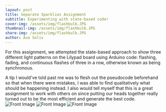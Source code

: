 ```yaml
---
layout: post
title: Separate Sparklies Assignment
subtitle: Experimenting with state-based code! 
cover-img: /assets/img/flashbulb.JPG
thumbnail-img: /assets/img/flashbulb.JPG
share-img: /assets/img/flashbulb.JPG
author: Ava Solis
---
```

For this assignment, we attempted the state-based approach to show three different light patterns on the Lilypad board using Arduino code: flashing, fading, and continuous flashes of three in a row, otherwise known as being synchronous. 

A tip I would've told past me was to flesh out the pseudocode beforehand so that when there were mistakes, I was able to find qualitatively what should be happening instead. I also would tell myself that this is a great assignment to work with others on since putting our heads together really turned out to be the most efficient and generate the best code. 
![Front Image](https://avasolis.github.io/assets/img/flashbulb.JPG)
![Front Image](https://avasolis.github.io/assets/img/bigdipper.JPG)
![Front Image](https://avasolis.github.io/assets/img/synchronous.jpg)
